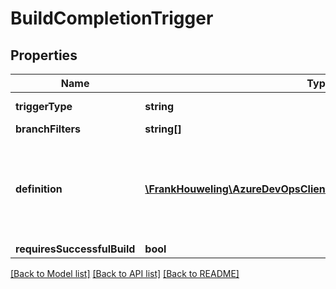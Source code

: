 # BuildCompletionTrigger

## Properties
Name | Type | Description | Notes
------------ | ------------- | ------------- | -------------
**triggerType** | **string** | The type of the trigger. | [optional] 
**branchFilters** | **string[]** |  | [optional] 
**definition** | [**\FrankHouweling\AzureDevOpsClient\Build\Model\DefinitionReference**](DefinitionReference.md) | A reference to the definition that should trigger builds for this definition. | [optional] 
**requiresSuccessfulBuild** | **bool** |  | [optional] 

[[Back to Model list]](../README.md#documentation-for-models) [[Back to API list]](../README.md#documentation-for-api-endpoints) [[Back to README]](../README.md)


